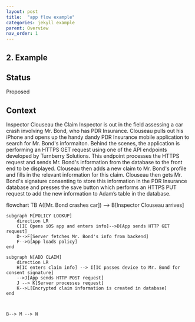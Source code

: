 ```yaml
---
layout: post
title:  "app flow example"
categories: jekyll example
parent: Overview
nav_order: 1
---
```

## 2. Example


## Status

Proposed

## Context

Inspector Clouseau the Claim Inspector is out in the field assessing a car crash involving Mr. Bond, who has PDR Insurance. Clouseau pulls out his iPhone and opens up the handy dandy PDR Insurance mobile application to search for Mr. Bond's informaiton. Behind the scenes, the application is performing an HTTPS GET request using one of the API endpoints developed by Turnberry Solutions. This endpoint processes the HTTPS request and sends Mr. Bond's information from the database to the front end to be displayed. Clouseau then adds a new claim to Mr. Bond's profile and fills in the relevant information for this claim. Clouseau then gets Mr. Bond's signature consenting to store this information in the PDR Insurance database and presses the save button which performs an HTTPS PUT request to add the new information to Adam’s table in the database. 

<script src="https://unpkg.com/mermaid@9.1.2/dist/mermaid.min.js"></script>
<div class="mermaid">
flowchart TB
    A([Mr. Bond crashes car]) --> B[Inspector Clouseau arrives]
    
    subgraph M[POLICY LOOKUP]
        direction LR
        C[IC Opens iOS app and enters info]-->D[App sends HTTP GET request]
        D-->F[Server fetches Mr. Bond's info from backend]
        F-->G[App loads policy]
    end

    subgraph N[ADD CLAIM]
        direction LR
        H[IC enters claim info] --> I[IC passes device to Mr. Bond for consent signature]
        -->J[App sends HTTP POST request] 
        J --> K[Server processes request]
        K-->L[Encrypted claim information is created in database]
    end



    B--> M --> N
</div>